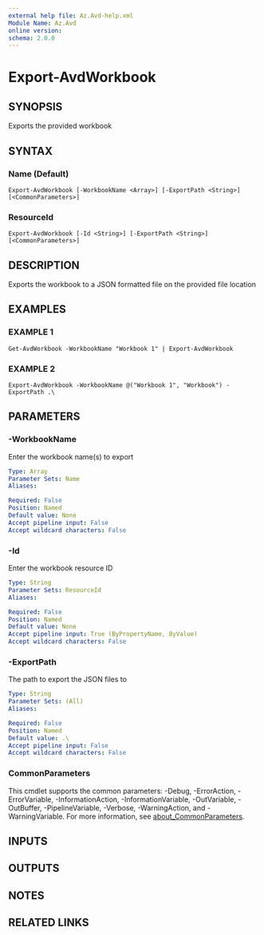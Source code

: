 ```yaml
---
external help file: Az.Avd-help.xml
Module Name: Az.Avd
online version:
schema: 2.0.0
---
```


# Export-AvdWorkbook

## SYNOPSIS
Exports the provided workbook

## SYNTAX

### Name (Default)
```
Export-AvdWorkbook [-WorkbookName <Array>] [-ExportPath <String>] [<CommonParameters>]
```

### ResourceId
```
Export-AvdWorkbook [-Id <String>] [-ExportPath <String>] [<CommonParameters>]
```

## DESCRIPTION
Exports the workbook to a JSON formatted file on the provided file location

## EXAMPLES

### EXAMPLE 1
```
Get-AvdWorkbook -WorkbookName "Workbook 1" | Export-AvdWorkbook
```

### EXAMPLE 2
```
Export-AvdWorkbook -WorkbookName @("Workbook 1", "Workbook") -ExportPath .\
```

## PARAMETERS

### -WorkbookName
Enter the workbook name(s) to export

```yaml
Type: Array
Parameter Sets: Name
Aliases:

Required: False
Position: Named
Default value: None
Accept pipeline input: False
Accept wildcard characters: False
```

### -Id
Enter the workbook resource ID

```yaml
Type: String
Parameter Sets: ResourceId
Aliases:

Required: False
Position: Named
Default value: None
Accept pipeline input: True (ByPropertyName, ByValue)
Accept wildcard characters: False
```

### -ExportPath
The path to export the JSON files to

```yaml
Type: String
Parameter Sets: (All)
Aliases:

Required: False
Position: Named
Default value: .\
Accept pipeline input: False
Accept wildcard characters: False
```

### CommonParameters
This cmdlet supports the common parameters: -Debug, -ErrorAction, -ErrorVariable, -InformationAction, -InformationVariable, -OutVariable, -OutBuffer, -PipelineVariable, -Verbose, -WarningAction, and -WarningVariable. For more information, see [about_CommonParameters](http://go.microsoft.com/fwlink/?LinkID=113216).

## INPUTS

## OUTPUTS

## NOTES

## RELATED LINKS
